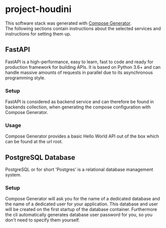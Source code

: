# project-houdini
This software stack was generated with [Compose Generator](https://www.compose-generator.com). <br>
The following sections contain instructions about the selected services and instructions for setting them up.

## FastAPI
FastAPI is a high-performance, easy to learn, fast to code and ready for production framework for building APIs. It is based on Python 3.6+ and can handle massive amounts of requests in parallel due to its asynchronous programming style.

### Setup
FastAPI is considered as backend service and can therefore be found in backends collection, when generating the compose configuration with Compose Generator.

### Usage
Compose Generator provides a basic Hello World API out of the box which can be found at the url root.

## PostgreSQL Database
PostgreSQL or for short 'Postgres' is a relational database management system.

### Setup
Compose Generator will ask you for the name of a dedicated database and the name of a dedicated user for your application. This database and user will be created on the first startup of the database container. Furthermore the cli automatically generates database user password for you, so you don't need to specify them yourself.

